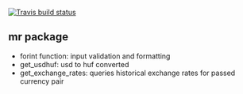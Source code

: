 <!-- badges: start -->
[![Travis build status](https://travis-ci.com/abdu95/mastering-r-2021.svg?branch=forint-test)](https://travis-ci.com/abdu95/mastering-r-2021)
<!-- badges: end -->

## mr package 

- forint function: input validation and formatting
- get_usdhuf: usd to huf converted
- get_exchange_rates: queries historical exchange rates for passed currency pair
